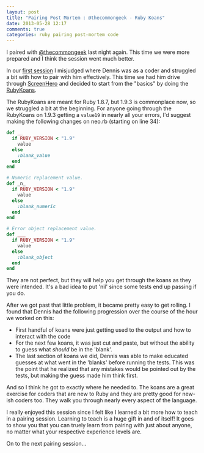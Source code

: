 ```yaml
---
layout: post
title: "Pairing Post Mortem : @thecommongeek - Ruby Koans"
date: 2013-05-28 12:17
comments: true
categories: ruby pairing post-mortem code
---
```


I paired with [@thecommongeek](http://twitter.com/thecommongeek) last night again.  This time we were more prepared and I think the session went much better.

In our [first session](/blog/2013/05/13/pairing-as-mentoring-first-impressions/) I misjudged where Dennis was as a coder and struggled a bit with how to pair with him effectively.  This time we had him drive through [ScreenHero](http://screenhero.com) and decided to start from the "basics" by doing the [RubyKoans](http://rubykoans.com).  

The RubyKoans are meant for Ruby 1.8.7, but 1.9.3 is commonplace now, so we struggled a bit at the beginning.  For anyone going through the RubyKoans on 1.9.3 getting a <code>value19</code> in nearly all your errors, I'd suggest making the following changes on neo.rb (starting on line 34):

``` ruby neo.rb
def __
  if RUBY_VERSION < "1.9"
    value
  else
    :blank_value
  end
end

# Numeric replacement value.
def _n_
  if RUBY_VERSION < "1.9"
    value
  else
    :blank_numeric
  end
end

# Error object replacement value.
def ___
  if RUBY_VERSION < "1.9"
    value
  else
    :blank_object
  end
end
```

They are not perfect, but they will help you get through the koans as they were intended.  It's a bad idea to put 'nil' since some tests end up passing if you do.

After we got past that little problem, it became pretty easy to get rolling.  I found that Dennis had the following progression over the course of the hour we worked on this:

* First handful of koans were just getting used to the output and how to interact with the code
* For the next few koans, it was just cut and paste, but without the ability to guess what *should* be in the 'blank'.
* The last section of koans we did, Dennis was able to make educated guesses at what went in the 'blanks' before running the tests.  This was the point that he realized that any mistakes would be pointed out by the tests, but making the guess made him think first.  

And so I think he got to exactly where he needed to.  The koans are a great exercise for coders that are new to Ruby and they are pretty good for new-ish coders too.  They walk you through nearly every aspect of the language.  

I really enjoyed this session since I felt like I learned a bit more how to teach in a pairing session.  Learning to teach is a huge gift in and of itself!  It goes to show you that you can truely learn from pairing with just about anyone, no matter what your respective experience levels are.

On to the next pairing session...
